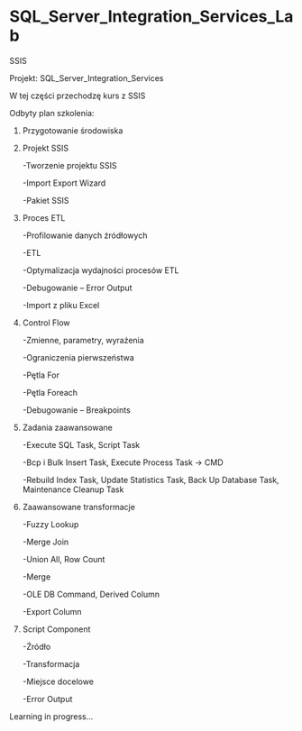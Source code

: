 # SQL_Server_Integration_Services_Lab
SSIS

Projekt: SQL_Server_Integration_Services

W tej części przechodzę kurs z SSIS

Odbyty plan szkolenia:

1) Przygotowanie środowiska
2) Projekt SSIS

   -Tworzenie projektu SSIS

   -Import Export Wizard

   -Pakiet SSIS

3) Proces ETL

   -Profilowanie danych źródłowych

   -ETL

   -Optymalizacja wydajności procesów ETL

   -Debugowanie – Error Output

   -Import z pliku Excel

4) Control Flow

   -Zmienne, parametry, wyrażenia

   -Ograniczenia pierwszeństwa

   -Pętla For

   -Pętla Foreach

   -Debugowanie – Breakpoints

5) Zadania zaawansowane

   -Execute SQL Task, Script Task

   -Bcp i Bulk Insert Task, Execute Process Task -> CMD

   -Rebuild Index Task, Update Statistics Task, Back Up Database Task, Maintenance Cleanup Task

6) Zaawansowane transformacje

   -Fuzzy Lookup

   -Merge Join

   -Union All, Row Count

   -Merge

   -OLE DB Command, Derived Column

   -Export Column

7) Script Component

   -Źródło

   -Transformacja

   -Miejsce docelowe

   -Error Output

Learning in progress...